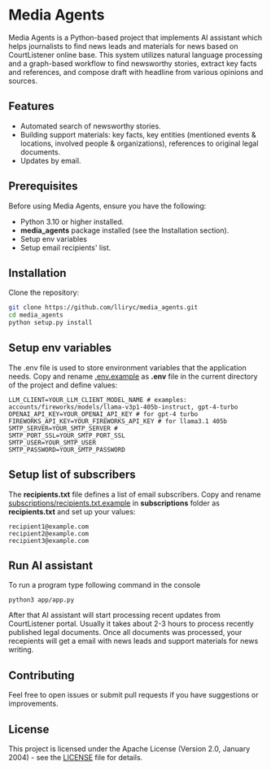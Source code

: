 # Media Agents

Media Agents is a Python-based project that implements AI assistant which helps journalists to find news leads and materials for news based on CourtListener online base. This system utilizes natural language processing and a graph-based workflow to find newsworthy stories, extract key facts and references, and compose draft with headline from various opinions and sources.

## Features

- Automated search of newsworthy stories.
- Building support materials: key facts, key entities (mentioned events & locations, involved people & organizations), references to original legal documents.
- Updates by email.

## Prerequisites

Before using Media Agents, ensure you have the following:

- Python 3.10 or higher installed.
- **media_agents** package installed (see the Installation section).
- Setup env variables
- Setup email recipients' list.

## Installation

Clone the repository:

```bash
git clone https://github.com/lliryc/media_agents.git
cd media_agents
python setup.py install
```

## Setup env variables
The .env file is used to store environment variables that the application needs. Copy and rename [.env.example](.env.example) as **.env** file in the current directory of the project and define values:

```code
LLM_CLIENT=YOUR_LLM_CLIENT_MODEL_NAME # examples: accounts/fireworks/models/llama-v3p1-405b-instruct, gpt-4-turbo
OPENAI_API_KEY=YOUR_OPENAI_API_KEY # for gpt-4 turbo
FIREWORKS_API_KEY=YOUR_FIREWORKS_API_KEY # for llama3.1 405b
SMTP_SERVER=YOUR_SMTP_SERVER # 
SMTP_PORT_SSL=YOUR_SMTP_PORT_SSL
SMTP_USER=YOUR_SMTP_USER
SMTP_PASSWORD=YOUR_SMTP_PASSWORD
```

## Setup list of subscribers
The **recipients.txt** file defines a list of email subscribers. Copy and rename [subscriptions/recipients.txt.example](recipients.txt.example) in **subscriptions** folder as **recipients.txt** and set up your values:

```code
recipient1@example.com  
recipient2@example.com  
recipient3@example.com
```

## Run AI assistant
To run a program type following command in the console 
```batch
python3 app/app.py
```
After that AI assistant will start processing recent updates from CourtListener portal. Usually it takes about 2-3 hours to process recently published legal documents.
Once all documents was processed, your recepients will get a email with news leads and support materials for news writing.

## Contributing
Feel free to open issues or submit pull requests if you have suggestions or improvements.

## License
This project is licensed under the  Apache License (Version 2.0, January 2004) - see the [LICENSE](LICENSE) file for details.
